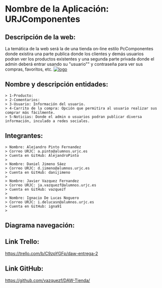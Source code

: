 # Nombre de la Aplicación: URJComponentes #
## Descripción de la web: ##
La temática de la web será la de una tienda on-line estilo PcComponentes donde existira una parte publica donde los clientes y demás usuarios podran ver los productos existentes y una segunda parte privada donde el admin deberá entrar usando su "usuario"" y contraseña para ver sus compras, favoritos, etc.
[![logo](https://github.com/vazquezf/DAW-Tienda/blob/PPaginaPrincipal/Diagrama%20de%20navegaci%C3%B3n/Diagrama.png)](http://www.patriciogonzalezvivo.com)
##  Nombre y descripción entidades: ##
    > 1-Producto:
    > 2-Comentarios:
    > 3-Usuario: Información del usuario.
    > 4-Carrito de la compra: Opción que permitira al usuario realizar sus comprar más fácilmente.
    > 5-Noticias: Donde el admin o usuarios podran publicar diversa información, inculado a redes sociales.
## Integrantes: ##
    > Nombre: Alejandro Pinto Fernandez
    > Correo URJC: a.pinto@alumnos.urjc.es
    > Cuenta en GitHub: AlejandroPinto
    >
    > Nombre: Daniel Jimeno Sáez
    > Correo URJC: d.jimeno@alumnos.urjc.es
    > Cuenta en GitHub: danijimeno
    >
    > Nombre: Javier Vazquez Fernandez
    > Correo URJC: ja.vazquezf@alumnos.urjc.es 
    > Cuenta en GitHub: vazquezf
    >
    > Nombre: Ignacio De Lucas Noguero
    > Correo URJC: i.delucasn@alumnos.urjc.es
    > Cuenta en GitHub: igna91
    >
## Diagrama navegación: ##

## Link Trello: ##
https://trello.com/b/C9zpYGFp/daw-entrega-2
## Link GitHub: ##
https://github.com/vazquezf/DAW-Tienda/
